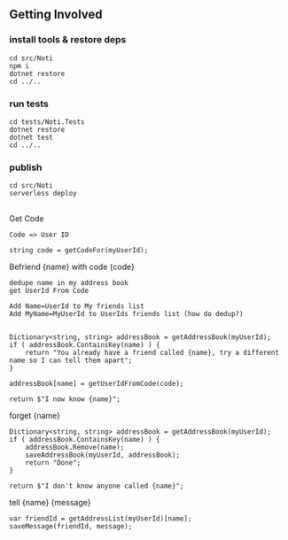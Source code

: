 
## Getting Involved

### install tools & restore deps

    cd src/Noti
    npm i
    dotnet restore
    cd ../..

### run tests

    cd tests/Noti.Tests
    dotnet restore
    dotnet test
    cd ../..

### publish

    cd src/Noti
    serverless deploy


##

Get Code

    Code => User ID

    string code = getCodeFor(myUserId);

Befriend {name} with code {code}

    dedupe name in my address book
    get UserId From Code

    Add Name=UserId to My friends list
    Add MyName=MyUserId to UserIds friends list (how do dedup?)


    Dictionary<string, string> addressBook = getAddressBook(myUserId);
    if ( addressBook.ContainsKey(name) ) {
        return "You already have a friend called {name}, try a different name so I can tell them apart";
    }

    addressBook[name] = getUserIdFromCode(code);

    return $"I now know {name}"; 


forget {name}

    Dictionary<string, string> addressBook = getAddressBook(myUserId);
    if ( addressBook.ContainsKey(name) ) {
        addressBook.Remove(name);
        saveAddressBook(myUserId, addressBook);
        return "Done";
    }

    return $"I don't know anyone called {name}";

tell {name} {message}

    var friendId = getAddressList(myUserId)[name];
    saveMessage(friendId, message);